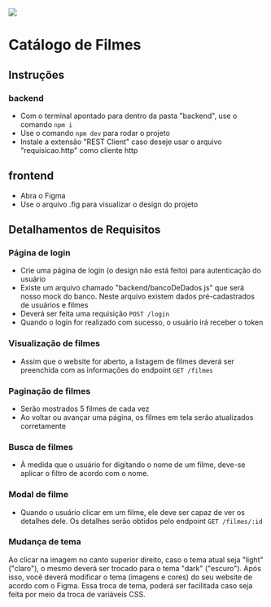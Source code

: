 ![](https://i.imgur.com/xG74tOh.png)

# Catálogo de Filmes

## Instruções

### backend

- Com o terminal apontado para dentro da pasta "backend", use o comando `npm i`
- Use o comando `npm dev` para rodar o projeto
- Instale a extensão "REST Client" caso deseje usar o arquivo "requisicao.http" como cliente http

## frontend

- Abra o Figma
- Use o arquivo .fig para visualizar o design do projeto

## Detalhamentos de Requisitos

### Página de login

- Crie uma página de login (o design não está feito) para autenticação do usuário
- Existe um arquivo chamado "backend/bancoDeDados.js" que será nosso mock do banco. Neste arquivo existem dados pré-cadastrados de usuários e filmes
- Deverá ser feita uma requisição `POST /login`
- Quando o login for realizado com sucesso, o usuário irá receber o token

### Visualização de filmes

- Assim que o website for aberto, a listagem de filmes deverá ser preenchida com as informações do endpoint `GET /filmes`

### Paginação de filmes

- Serão mostrados 5 filmes de cada vez
- Ao voltar ou avançar uma página, os filmes em tela serão atualizados corretamente

### Busca de filmes

- À medida que o usuário for digitando o nome de um filme, deve-se aplicar o filtro de acordo com o nome.

### Modal de filme

- Quando o usuário clicar em um filme, ele deve ser capaz de ver os detalhes dele. Os detalhes serão obtidos pelo endpoint `GET /filmes/:id`

### Mudança de tema

Ao clicar na imagem no canto superior direito, caso o tema atual seja "light" ("claro"), o mesmo deverá ser trocado para o tema "dark" ("escuro"). Após isso, você deverá modificar o tema (imagens e cores) do seu website de acordo com o Figma. Essa troca de tema, poderá ser facilitada caso seja feita por meio da troca de variáveis CSS.
